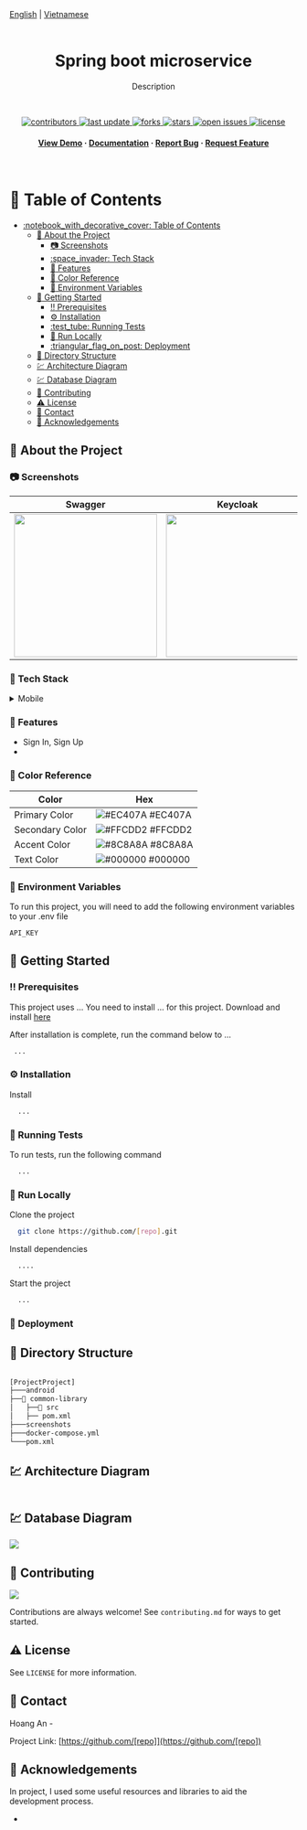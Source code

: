 <div align="left">
    <a href="README.md">English</a> |
    <a href="README_vi.md">Vietnamese</a>
</div>
<br/>
<div align="left">
    <div align="center">
        <h1>Spring boot microservice</h1>
        <p>
            Description
        </p>
    </div>
    <!-- Badges -->
    <br />
    <div align="center">
        <p>
            <a href="https://github.com/[repo]/graphs/contributors">
                <img src="https://img.shields.io/github/contributors/[repo]"
                    alt="contributors" />
            </a>
            <a href="">
                <img src="https://img.shields.io/github/last-commit/[repo]"
                    alt="last update" />
            </a>
            <a href="https://github.com/[repo]/network/members">
                <img src="https://img.shields.io/github/forks/[repo]" alt="forks" />
            </a>
            <a href="https://github.com/[repo]/stargazers">
                <img src="https://img.shields.io/github/stars/[repo]" alt="stars" />
            </a>
            <a href="https://github.com/[repo]/issues/">
                <img src="https://img.shields.io/github/issues/[repo]" alt="open issues" />
            </a>
            <a href="https://github.com/[repo]/blob/master/LICENSE">
                <img src="https://img.shields.io/github/license/[repo].svg" alt="license" />
            </a>
        </p>
        <h4>
            <a href="https://github.com/[repo]/">View Demo</a>
            <span> · </span>
            <a href="https://github.com/[repo]">Documentation</a>
            <span> · </span>
            <a href="https://github.com/[repo]/issues/">Report Bug</a>
            <span> · </span>
            <a href="https://github.com/[repo]/issues/">Request Feature</a>
        </h4>
    </div>
</div>
<br />

<!-- Table of Contents -->
# :notebook_with_decorative_cover: Table of Contents

- [:notebook\_with\_decorative\_cover: Table of Contents](#notebook_with_decorative_cover-table-of-contents)
  - [:star2: About the Project](#star2-about-the-project)
    - [:camera: Screenshots](#camera-screenshots)
    - [:space\_invader: Tech Stack](#space_invader-tech-stack)
    - [:dart: Features](#dart-features)
    - [:art: Color Reference](#art-color-reference)
    - [:key: Environment Variables](#key-environment-variables)
  - [:toolbox: Getting Started](#toolbox-getting-started)
    - [:bangbang: Prerequisites](#bangbang-prerequisites)
    - [:gear: Installation](#gear-installation)
    - [:test\_tube: Running Tests](#test_tube-running-tests)
    - [:running: Run Locally](#running-run-locally)
    - [:triangular\_flag\_on\_post: Deployment](#triangular_flag_on_post-deployment)
  - [:eyes: Directory Structure](#eyes-directory-structure)
  - [:chart: Architecture Diagram](#chart-architecture-diagram)
  - [:chart: Database Diagram](#chart-database-diagram)
  - [:wave: Contributing](#wave-contributing)
  - [:warning: License](#warning-license)
  - [:handshake: Contact](#handshake-contact)
  - [:gem: Acknowledgements](#gem-acknowledgements)

<!-- About the Project -->
## :star2: About the Project<a name="star2-about-the-project"></a>

<!-- Screenshots -->
### :camera: Screenshots<a name="camera-screenshots"></a>

| Swagger  | Keycloak | ... |
| --- | --- | --- |
| <img src="screenshots/[imagename]" width=250> | <img src="screenshots/[imagename]" width=250> | <img src="screenshots/[imagename]" width=250> |

<!-- TechStack -->
### :space_invader: Tech Stack<a name="space_invader-tech-stack"></a>

<details>
  <summary>Mobile</summary>
  <ul>
    <li><a href="">...</a></li>
    <li><a href="">...</a></li>
  </ul>
</details>

<!-- Features -->
### :dart: Features

- Sign In, Sign Up
-

<!-- Color Reference -->
### :art: Color Reference

| Color  | Hex  |
| --- | --- |
| Primary Color | ![#EC407A](https://via.placeholder.com/10/EC407A?text=+) #EC407A |
| Secondary Color | ![#FFCDD2](https://via.placeholder.com/10/FFCDD2?text=+) #FFCDD2 |
| Accent Color | ![#8C8A8A](https://via.placeholder.com/10/8C8A8A?text=+) #8C8A8A |
| Text Color | ![#000000](https://via.placeholder.com/10/000000?text=+) #000000 |

<!-- Env Variables -->
### :key: Environment Variables

To run this project, you will need to add the following environment variables to your .env file

`API_KEY`

<!-- Getting Started -->
## :toolbox: Getting Started

<!-- Prerequisites -->
### :bangbang: Prerequisites

This project uses ... You need to install ... for this project. Download and install [here]([link])

After installation is complete, run the command below to ...

```bash
 ...
```

<!-- Installation -->
### :gear: Installation

Install

```bash
  ...
```

<!-- Running Tests -->
### :test_tube: Running Tests

To run tests, run the following command

```bash
  ...
```

<!-- Run Locally -->
### :running: Run Locally

Clone the project

```bash
  git clone https://github.com/[repo].git
```

Install dependencies

```bash
  ....
```

Start the project

```bash
  ...
```

<!-- Deployment -->
### :triangular_flag_on_post: Deployment

<!-- Directory structure -->
## :eyes: Directory Structure

```bash

[ProjectProject]
├───android
├──📁 common-library
│   ├──📁 src
│   ├── pom.xml
├───screenshots
├───docker-compose.yml
└───pom.xml
```

<!-- Architecture Diagram -->
## :chart: Architecture Diagram

<a href="">
  <img src="">
</a>

<!-- Database Diagram -->
## :chart: Database Diagram

![](https://mermaid.ink/)

<!-- Contributing -->
## :wave: Contributing

<a href="https://github.com/[repo]/graphs/contributors">
  <img src="https://contrib.rocks/image?repo=[repo]" />
</a>

Contributions are always welcome!
See `contributing.md` for ways to get started.

<!-- License -->
## :warning: License

See ```LICENSE``` for more information.

<!-- Contact -->
## :handshake: Contact

Hoang An -

Project Link: [https://github.com/[repo]](https://github.com/[repo])

<!-- Acknowledgments -->
## :gem: Acknowledgements

In project, I used some useful resources and libraries to aid the development process.

-
